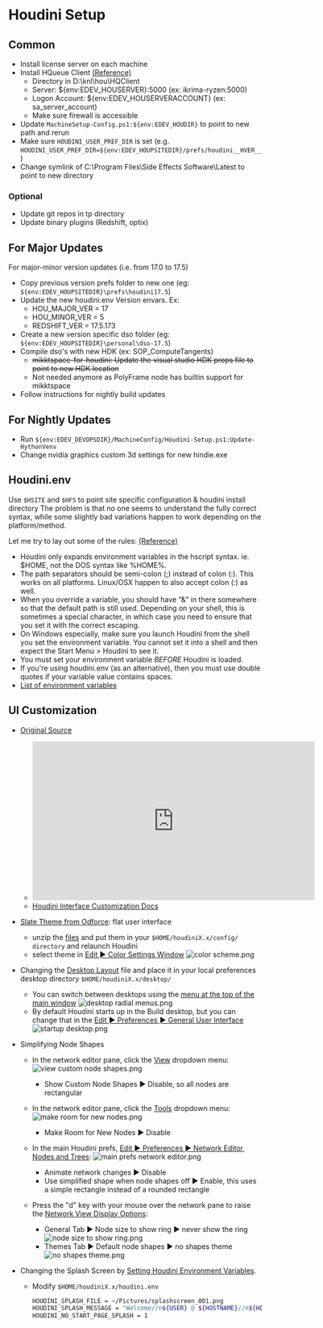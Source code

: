 # Houdini Setup

## Common
- Install license server on each machine
- Install HQueue Client [(Reference)](http://kunani.com/how-to-setup-hqueue-for-sidefx-houdini-indie-on-your-windows-10-local-network/)
  - Directory in D:\knl\hou\HQClient
  - Server: ${env:EDEV_HOUSERVER}:5000 (ex: ikrima-ryzen:5000)
  - Logon Account: ${env:EDEV_HOUSERVERACCOUNT} (ex: sa_server_account)
  - Make sure firewall is accessible
- Update `MachineSetup-Config.ps1:${env:EDEV_HOUDIR}` to point to new path and rerun
- Make sure `HOUDINI_USER_PREF_DIR` is set (e.g. `HOUDINI_USER_PREF_DIR=${env:EDEV_HOUPSITEDIR}/prefs/houdini__HVER__`)
- Change symlink of C:\Program Files\Side Effects Software\Latest to point to new directory

### Optional
- Update git repos in tp directory
- Update binary plugins (Redshift, optix)

## For Major Updates
For major-minor version updates (i.e. from 17.0 to 17.5)
- Copy previous version prefs folder to new one (eg: `${env:EDEV_HOUPSITEDIR}\prefs\houdini17.5`)
- Update the new houdini.env Version envars. Ex:
  - HOU_MAJOR_VER = 17
  - HOU_MINOR_VER = 5
  - REDSHIFT_VER = 17.5.173
- Create a new version specific dso folder (eg: `${env:EDEV_HOUPSITEDIR}\personal\dso-17.5`)
- Compile dso's with new HDK (ex: SOP_ComputeTangents)
  - ~~mikktspace-for-houdini: Update the visual studio HDK props file to point to new HDK location~~
  - Not needed anymore as PolyFrame node has builtin support for mikktspace
- Follow instructions for nightly build updates

## For Nightly Updates
- Run `${env:EDEV_DEVOPSDIR}/MachineConfig/Houdini-Setup.ps1:Update-HythonVenv`
- Change nvidia graphics custom 3d settings for new hindie.exe

## Houdini.env
Use `$HSITE` and `$HFS` to point site specific configuration & houdini install directory
The problem is that no one seems to understand the fully correct syntax, while some slightly bad variations happen to work depending on the platform/method.

Let me try to lay out some of the rules: [(Reference)](https://www.sidefx.com/forum/topic/26537/?page=1#post-122495)
- Houdini only expands environment variables in the hscript syntax. ie. $HOME, not the DOS syntax like %HOME%.
- The path separators should be semi-colon (;) instead of colon (:). This works on all platforms. Linux/OSX happen to also accept colon (:) as well.
- When you override a variable, you should have “&” in there somewhere so that the default path is still used. Depending on your shell, this is sometimes a special character, in which case you need to ensure that you set it with the correct escaping.
- On Windows especially, make sure you launch Houdini from the shell you set the environment variable. You cannot set it into a shell and then expect the Start Menu > Houdini to see it.
- You must set your environment variable _BEFORE_ Houdini is loaded.
- If you're using houdini.env (as an alternative), then you must use double quotes if your variable value contains spaces.
- [List of environment variables](http://www.sidefx.com/docs/houdini/ref/env.html)

## UI Customization

- [Original Source](https://wiki.johnkunz.com/index.php?title=Customizing_the_Houdini_Interface)
  - <iframe width="560" height="315" src="https://www.youtube.com/embed/VdiEd84Kjsw" title="YouTube video player" frameborder="0" allow="accelerometer; autoplay; clipboard-write; encrypted-media; gyroscope; picture-in-picture" allowfullscreen></iframe>
  - [Houdini Interface Customization Docs](https://www.sidefx.com/docs/houdini/basics/config.html)

- [Slate Theme from Odforce](https://forums.odforce.net/topic/18089-houdini-theme/): flat user interface
  - unzip the [files](../_assets/custom-ui/Slate_Theme_Houdini.zip) and put them in your `$HOME/houdiniX.x/config/ directory` and relaunch Houdini
  - select theme in [Edit ► Color Settings Window](https://www.sidefx.com/docs/houdini/ref/windows/color.html)
    ![color scheme.png](../_assets/custom-ui/color_scheme.png)

- Changing the [Desktop Layout](../_assets/custom-ui/JK.desk) file and place it in your local preferences desktop directory `$HOME/houdiniX.x/desktop/`
  - You can switch between desktops using the [menu at the top of the main window](https://www.sidefx.com/docs/houdini/basics/panes.html#layouts)
    ![desktop radial menus.png](../_assets/custom-ui/desktop_radial_menus.png)
  - By default Houdini starts up in the Build desktop, but you can change that in the [Edit ► Preferences ► General User Interface](https://www.sidefx.com/docs/houdini/ref/windows/mainprefs.html#ui)
    ![startup desktop.png](../_assets/custom-ui/startup_desktop.png)

- Simplifying Node Shapes
  - In the network editor pane, click the [View](https://www.sidefx.com/docs/houdini/network/menus.html#view_menu) dropdown menu:
    ![view custom node shapes.png](../_assets/custom-ui/view_custom_node_shapes.png)
    - Show Custom Node Shapes ► Disable, so all nodes are rectangular

  - In the network editor pane, click the [Tools](https://www.sidefx.com/docs/houdini/network/menus.html#tools_menu) dropdown menu:
    ![make room for new nodes.png](../_assets/custom-ui/make_room_for_new_nodes.png)
    - Make Room for New Nodes ► Disable

  - In the main Houdini prefs, [Edit ► Preferences ► Network Editor, Nodes and Trees](https://www.sidefx.com/docs/houdini/ref/windows/mainprefs.html#net):
    ![main prefs network editor.png](../_assets/custom-ui/main_prefs_network_editor.png)
    - Animate network changes ► Disable
    - Use simplified shape when node shapes off ► Enable, this uses a simple rectangle instead of a rounded rectangle

  - Press the "d" key with your mouse over the network pane to raise the [Network View Display Options](https://www.sidefx.com/docs/houdini/network/options.html#display):
    - General Tab ► Node size to show ring ► never show the ring
      ![node size to show ring.png](../_assets/custom-ui/node_size_to_show_ring.png)
    - Themes Tab ► Default node shapes ► no shapes theme
      ![no shapes theme.png](../_assets/custom-ui/no_shapes_theme.png)

- Changing the Splash Screen by [Setting Houdini Environment Variables](https://www.sidefx.com/docs/houdini/basics/config_env.html).
  - Modify `$HOME/houdiniX.x/houdini.env`
    ```bash
    HOUDINI_SPLASH_FILE = ~/Pictures/splashscreen_001.png
    HOUDINI_SPLASH_MESSAGE = "Welcome//n${USER} @ ${HOSTNAME}//n${HOUDINI_VERSION}//nGood Luck!"
    HOUDINI_NO_START_PAGE_SPLASH = 1
    ```
